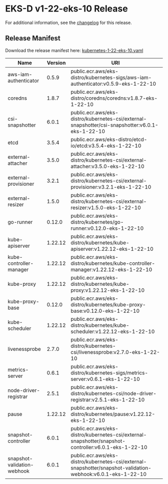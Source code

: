 # EKS-D v1-22-eks-10 Release

For additional information, see the [changelog](CHANGELOG-v1-22-eks-10.md) for this release.

## Release Manifest
Download the release manifest here: [kubernetes-1-22-eks-10.yaml](https://distro.eks.amazonaws.com/kubernetes-1-22/kubernetes-1-22-eks-10.yaml)

| Name | Version | URI |
|------|---------|-----|
| aws-iam-authenticator | 0.5.9 | public.ecr.aws/eks-distro/kubernetes-sigs/aws-iam-authenticator:v0.5.9-eks-1-22-10 |
| coredns | 1.8.7 | public.ecr.aws/eks-distro/coredns/coredns:v1.8.7-eks-1-22-10 |
| csi-snapshotter | 6.0.1 | public.ecr.aws/eks-distro/kubernetes-csi/external-snapshotter/csi-snapshotter:v6.0.1-eks-1-22-10 |
| etcd | 3.5.4 | public.ecr.aws/eks-distro/etcd-io/etcd:v3.5.4-eks-1-22-10 |
| external-attacher | 3.5.0 | public.ecr.aws/eks-distro/kubernetes-csi/external-attacher:v3.5.0-eks-1-22-10 |
| external-provisioner | 3.2.1 | public.ecr.aws/eks-distro/kubernetes-csi/external-provisioner:v3.2.1-eks-1-22-10 |
| external-resizer | 1.5.0 | public.ecr.aws/eks-distro/kubernetes-csi/external-resizer:v1.5.0-eks-1-22-10 |
| go-runner | 0.12.0 | public.ecr.aws/eks-distro/kubernetes/go-runner:v0.12.0-eks-1-22-10 |
| kube-apiserver | 1.22.12 | public.ecr.aws/eks-distro/kubernetes/kube-apiserver:v1.22.12-eks-1-22-10 |
| kube-controller-manager | 1.22.12 | public.ecr.aws/eks-distro/kubernetes/kube-controller-manager:v1.22.12-eks-1-22-10 |
| kube-proxy | 1.22.12 | public.ecr.aws/eks-distro/kubernetes/kube-proxy:v1.22.12-eks-1-22-10 |
| kube-proxy-base | 0.12.0 | public.ecr.aws/eks-distro/kubernetes/kube-proxy-base:v0.12.0-eks-1-22-10 |
| kube-scheduler | 1.22.12 | public.ecr.aws/eks-distro/kubernetes/kube-scheduler:v1.22.12-eks-1-22-10 |
| livenessprobe | 2.7.0 | public.ecr.aws/eks-distro/kubernetes-csi/livenessprobe:v2.7.0-eks-1-22-10 |
| metrics-server | 0.6.1 | public.ecr.aws/eks-distro/kubernetes-sigs/metrics-server:v0.6.1-eks-1-22-10 |
| node-driver-registrar | 2.5.1 | public.ecr.aws/eks-distro/kubernetes-csi/node-driver-registrar:v2.5.1-eks-1-22-10 |
| pause | 1.22.12 | public.ecr.aws/eks-distro/kubernetes/pause:v1.22.12-eks-1-22-10 |
| snapshot-controller | 6.0.1 | public.ecr.aws/eks-distro/kubernetes-csi/external-snapshotter/snapshot-controller:v6.0.1-eks-1-22-10 |
| snapshot-validation-webhook | 6.0.1 | public.ecr.aws/eks-distro/kubernetes-csi/external-snapshotter/snapshot-validation-webhook:v6.0.1-eks-1-22-10 |
